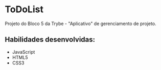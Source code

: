 # ToDoList
Projeto do Bloco 5 da Trybe - "Aplicativo" de gerenciamento de projeto.

## Habilidades desenvolvidas:
<ul>
<li>JavaScript</li>
<li>HTML5</li>
<li>CSS3</li>
</ul>
